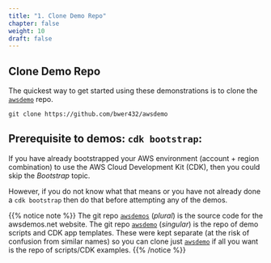 ```yaml
---
title: "1. Clone Demo Repo"
chapter: false
weight: 10
draft: false
---
```


## Clone Demo Repo

The quickest way to get started using 
these demonstrations is to 
clone the [`awsdemo`](https://github.com/bwer432/awsdemo) repo.

```
git clone https://github.com/bwer432/awsdemo
```

## Prerequisite to demos: `cdk bootstrap`:

If you have already bootstrapped your 
AWS environment (account + region combination)
to use the AWS Cloud Development Kit (CDK),
then you could skip the *Bootstrap* topic.

However, if you do not know what that means or 
you have not already done a `cdk bootstrap`
then do that before attempting any of the demos.

{{% notice note %}}
The git repo [`awsdemos`](https://github.com/bwer432/awsdemos) (*plural*) is the source code for the awsdemos.net website.
The git repo [`awsdemo`](https://github.com/bwer432/awsdemo) (*singular*) is the repo of demo scripts and CDK app templates.
These were kept separate (at the risk of confusion from similar names)
so you can clone just [`awsdemo`](https://github.com/bwer432/awsdemo) if all you want is the repo of scripts/CDK examples.
{{% /notice %}}


